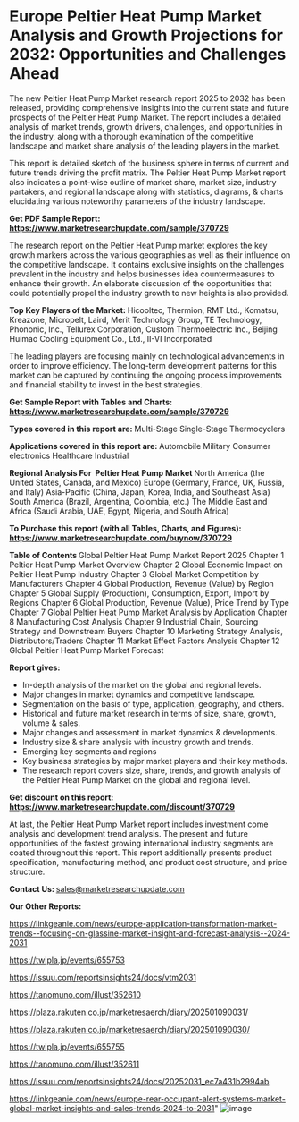 # Europe Peltier Heat Pump Market Analysis and Growth Projections for 2032: Opportunities and Challenges Ahead

The new Peltier Heat Pump Market research report 2025 to 2032 has been released, providing comprehensive insights into the current state and future prospects of the Peltier Heat Pump Market. The report includes a detailed analysis of market trends, growth drivers, challenges, and opportunities in the industry, along with a thorough examination of the competitive landscape and market share analysis of the leading players in the market.

This report is detailed sketch of the business sphere in terms of current and future trends driving the profit matrix. The Peltier Heat Pump Market report also indicates a point-wise outline of market share, market size, industry partakers, and regional landscape along with statistics, diagrams, &amp; charts elucidating various noteworthy parameters of the industry landscape.

<strong><b>Get PDF Sample Report: <a href=https://www.marketresearchupdate.com/sample/370729>https://www.marketresearchupdate.com/sample/370729</a></b></strong>

The research report on the Peltier Heat Pump market explores the key growth markers across the various geographies as well as their influence on the competitive landscape. It contains exclusive insights on the challenges prevalent in the industry and helps businesses idea countermeasures to enhance their growth. An elaborate discussion of the opportunities that could potentially propel the industry growth to new heights is also provided.

<strong><b>Top Key Players of the Market:
</b></strong>Hicooltec, Thermion, RMT Ltd., Komatsu, Kreazone, Micropelt, Laird, Merit Technology Group, TE Technology, Phononic, Inc., Tellurex Corporation, Custom Thermoelectric Inc., Beijing Huimao Cooling Equipment Co., Ltd., II-VI Incorporated<strong><b>
</b></strong>

The leading players are focusing mainly on technological advancements in order to improve efficiency. The long-term development patterns for this market can be captured by continuing the ongoing process improvements and financial stability to invest in the best strategies.

<strong><b>Get Sample Report with Tables and Charts: <a href=https://www.marketresearchupdate.com/sample/370729>https://www.marketresearchupdate.com/sample/370729</a></b></strong>

<strong><b>Types covered in this report are:
</b></strong>Multi-Stage
Single-Stage
Thermocyclers<strong><b>
</b></strong>

<strong><b>Applications covered in this report are:
</b></strong>Automobile
Military
Consumer electronics
Healthcare
Industrial<strong><b>
</b></strong>

<strong><b>Regional Analysis For  Peltier Heat Pump Market</b></strong><strong><b>
</b></strong>North America (the United States, Canada, and Mexico)
Europe (Germany, France, UK, Russia, and Italy)
Asia-Pacific (China, Japan, Korea, India, and Southeast Asia)
South America (Brazil, Argentina, Colombia, etc.)
The Middle East and Africa (Saudi Arabia, UAE, Egypt, Nigeria, and South Africa)

<strong><b>To Purchase this report (with all Tables, Charts, and Figures): <a href=https://www.marketresearchupdate.com/buynow/370729>https://www.marketresearchupdate.com/buynow/370729</a></b></strong>

<strong><b>Table of Contents</b></strong><strong><b>
</b></strong>Global Peltier Heat Pump Market Report 2025
Chapter 1 Peltier Heat Pump Market Overview
Chapter 2 Global Economic Impact on Peltier Heat Pump Industry
Chapter 3 Global Market Competition by Manufacturers
Chapter 4 Global Production, Revenue (Value) by Region
Chapter 5 Global Supply (Production), Consumption, Export, Import by Regions
Chapter 6 Global Production, Revenue (Value), Price Trend by Type
Chapter 7 Global Peltier Heat Pump Market Analysis by Application
Chapter 8 Manufacturing Cost Analysis
Chapter 9 Industrial Chain, Sourcing Strategy and Downstream Buyers
Chapter 10 Marketing Strategy Analysis, Distributors/Traders
Chapter 11 Market Effect Factors Analysis
Chapter 12 Global Peltier Heat Pump Market Forecast

<strong><b>Report gives:</b></strong>

- In-depth analysis of the market on the global and regional levels.
- Major changes in market dynamics and competitive landscape.
- Segmentation on the basis of type, application, geography, and others.
- Historical and future market research in terms of size, share, growth, volume &amp; sales.
- Major changes and assessment in market dynamics &amp; developments.
- Industry size &amp; share analysis with industry growth and trends.
- Emerging key segments and regions
- Key business strategies by major market players and their key methods.
- The research report covers size, share, trends, and growth analysis of the Peltier Heat Pump Market on the global and regional level.

<strong><b>Get discount on this report: <a href=https://www.marketresearchupdate.com/discount/370729>https://www.marketresearchupdate.com/discount/370729</a></b></strong>

At last, the Peltier Heat Pump Market report includes investment come analysis and development trend analysis. The present and future opportunities of the fastest growing international industry segments are coated throughout this report. This report additionally presents product specification, manufacturing method, and product cost structure, and price structure.

<strong><b>Contact Us:
</b></strong>sales@marketresearchupdate.com

<strong>Our Other Reports:</strong>

<a href=https://linkgeanie.com/news/europe-application-transformation-market-trends--focusing-on-glassine-market-insight-and-forecast-analysis--2024-2031>https://linkgeanie.com/news/europe-application-transformation-market-trends--focusing-on-glassine-market-insight-and-forecast-analysis--2024-2031</a>

<a href=https://twipla.jp/events/655753>https://twipla.jp/events/655753</a>

<a href=https://issuu.com/reportsinsights24/docs/vtm2031>https://issuu.com/reportsinsights24/docs/vtm2031</a>

<a href=https://tanomuno.com/illust/352610>https://tanomuno.com/illust/352610</a>

<a href=https://plaza.rakuten.co.jp/marketresaerch/diary/202501090031/>https://plaza.rakuten.co.jp/marketresaerch/diary/202501090031/</a>

<a href=https://plaza.rakuten.co.jp/marketresaerch/diary/202501090030/>https://plaza.rakuten.co.jp/marketresaerch/diary/202501090030/</a>

<a href=https://twipla.jp/events/655755>https://twipla.jp/events/655755</a>

<a href=https://tanomuno.com/illust/352611>https://tanomuno.com/illust/352611</a>

<a href=https://issuu.com/reportsinsights24/docs/20252031_ec7a431b2994ab>https://issuu.com/reportsinsights24/docs/20252031_ec7a431b2994ab</a>

<a href=https://linkgeanie.com/news/europe-rear-occupant-alert-systems-market-global-market-insights-and-sales-trends-2024-to-2031>https://linkgeanie.com/news/europe-rear-occupant-alert-systems-market-global-market-insights-and-sales-trends-2024-to-2031</a>"
![image](https://github.com/user-attachments/assets/be6328dc-abd5-416e-9550-0bb275bfe4fa)
